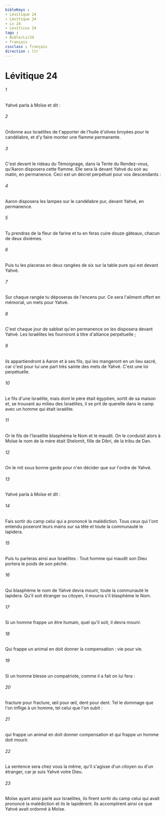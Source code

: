 ```yaml
---
bibleKeys : 
- Lévitique 24
- Lévitique 24
- Lv 24
- Leviticus 24
tags : 
- Bible/Lv/24
- français
cssclass : français
direction : ltr
---
```


# Lévitique 24

###### 1
Yahvé parla à Moïse et dit : 
###### 2
Ordonne aux Israélites de t'apporter de l'huile d'olives broyées pour le candélabre, et d'y faire monter une flamme permanente. 
###### 3
C'est devant le rideau du Témoignage, dans la Tente du Rendez-vous, qu'Aaron disposera cette flamme. Elle sera là devant Yahvé du soir au matin, en permanence. Ceci est un décret perpétuel pour vos descendants : 
###### 4
Aaron disposera les lampes sur le candélabre pur, devant Yahvé, en permanence. 
###### 5
Tu prendras de la fleur de farine et tu en feras cuire douze gâteaux, chacun de deux dixièmes. 
###### 6
Puis tu les placeras en deux rangées de six sur la table pure qui est devant Yahvé. 
###### 7
Sur chaque rangée tu déposeras de l'encens pur. Ce sera l'aliment offert en mémorial, un mets pour Yahvé. 
###### 8
C'est chaque jour de sabbat qu'en permanence on les disposera devant Yahvé. Les Israélites les fourniront à titre d'alliance perpétuelle ; 
###### 9
ils appartiendront à Aaron et à ses fils, qui les mangeront en un lieu sacré, car c'est pour lui une part très sainte des mets de Yahvé. C'est une loi perpétuelle. 
###### 10
Le fils d'une Israélite, mais dont le père était égyptien, sortit de sa maison et, se trouvant au milieu des Israélites, il se prit de querelle dans le camp avec un homme qui était israélite. 
###### 11
Or le fils de l'Israélite blasphéma le Nom et le maudit. On le conduisit alors à Moïse le nom de la mère était Shelomit, fille de Dibri, de la tribu de Dan. 
###### 12
On le mit sous bonne garde pour n'en décider que sur l'ordre de Yahvé. 
###### 13
Yahvé parla à Moïse et dit : 
###### 14
Fais sortir du camp celui qui a prononcé la malédiction. Tous ceux qui l'ont entendu poseront leurs mains sur sa tête et toute la communauté le lapidera. 
###### 15
Puis tu parleras ainsi aux Israélites : Tout homme qui maudit son Dieu portera le poids de son péché. 
###### 16
Qui blasphème le nom de Yahvé devra mourir, toute la communauté le lapidera. Qu'il soit étranger ou citoyen, il mourra s'il blasphème le Nom. 
###### 17
Si un homme frappe un être humain, quel qu'il soit, il devra mourir. 
###### 18
Qui frappe un animal en doit donner la compensation : vie pour vie. 
###### 19
Si un homme blesse un compatriote, comme il a fait on lui fera : 
###### 20
fracture pour fracture, œil pour œil, dent pour dent. Tel le dommage que l'on inflige à un homme, tel celui que l'on subit : 
###### 21
qui frappe un animal en doit donner compensation et qui frappe un homme doit mourir. 
###### 22
La sentence sera chez vous la même, qu'il s'agisse d'un citoyen ou d'un étranger, car je suis Yahvé votre Dieu. 
###### 23
Moïse ayant ainsi parlé aux Israélites, ils firent sortir du camp celui qui avait prononcé la malédiction et ils le lapidèrent. Ils accomplirent ainsi ce que Yahvé avait ordonné à Moïse. 
